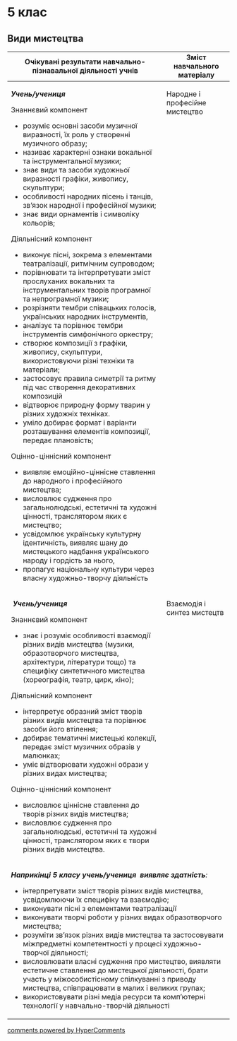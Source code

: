 <div id="hypercomments_widget" class="js-hypercomments-widget invisible"></div>

# 5 клас

## Види  мистецтва

<table>
  <tr>
    <td width="70%" align="center"><b>Очікувані результати навчально-пізнавальної діяльності учнів</b></td>
    <td width="30%" align="center"><b>Зміст навчального матеріалу</b></td>
  </tr>
<tbody>
  <tr>
<td width="70%" style="vertical-align:top !important;">
<p><strong><em>Учень</em></strong><strong><em>/</em></strong><strong><em>учениця</em></strong></p>
<p>Знаннєвий компонент</p>
<ul>
<li>розуміє основні засоби музичної вира<strong>з</strong>ності, їх роль у створенні музичного образу;</li>
<li>називає характерні ознаки вокальної та інструментальної музики;</li>
<li>знає види та засоби художньої виразності графіки, живопису, скульптури;</li>
<li>особливості народних пісень і танців, зв&rsquo;язок народної і професійної музики;</li>
<li>знає види орнаментів і символіку кольорів;</li>
</ul>
<p>Діяльнісний компонент</p>
<ul>
<li>виконує пісні, зокрема з елементами театралізації, ритмічним супроводом;</li>
<li>порівнювати та інтерпретувати зміст прослуханих вокальних та інструментальних творів програмної та непрограмної музики;</li>
<li>розрізняти тембри співацьких голосів, українських народних інструментів,</li>
<li>аналізує та порівнює тембри інструментів симфонічного оркестру;</li>
<li>створює композиції з графіки, живопису, скульптури, використовуючи різні техніки та матеріали;</li>
<li>застосовує правила симетрії та ритму під час створення декоративних композицій</li>
<li>відтворює природну форму тварин у різних художніх техніках.</li>
<li>уміло добирає формат і варіанти розташування елементів композиції, передає плановість;</li>
</ul>
<p>Оцінно-ціннісний компонент</p>
<ul>
<li>виявляє емоційно-ціннісне ставлення до народного і професійного мистецтва;</li>
<li>висловлює судження про загальнолюдські, естетичні та художні цінності, транслятором яких є мистецтво;</li>
<li>усвідомлює українську культурну ідентичність, виявляє шану до мистецького надбання українського народу і гордість за нього,</li>
<li>пропагує національну культури через власну художньо-творчу діяльність</li>
</ul>
</td>
<td width="30%" style="vertical-align:top !important;">
<p>Народне і професійне  мистецтво</p>
</td>
  </tr>
  <tr>
<td width="70%" style="vertical-align:top !important;">
<p>&nbsp;<strong><em>Учень/</em></strong><strong><em>учениця</em></strong></p>
<p>Знаннєвий компонент</p>
<ul>
<li>знає і розуміє особливості взаємодії різних видів мистецтва (музики, образотворчого мистецтва, архітектури, літератури тощо) та специфіку синтетичного мистецтва (хореографія, театр, цирк, кіно);</li>
</ul>
<p>Діяльнісний компонент</p>
<ul>
<li>інтерпретує образний зміст творів різних видів мистецтва та порівнює засоби його втілення;</li>
<li>добирає тематичні мистецькі колекції, передає зміст музичних образів у малюнках;</li>
<li>уміє відтворювати художні образи у різних видах мистецтва;</li>
</ul>
<p>Оцінно-ціннісний компонент</p>
<ul>
<li>висловлює ціннісне ставлення до творів різних видів мистецтва;</li>
<li>висловлює судження про загальнолюдські, естетичні та художні цінності, транслятором яких є твори різних видів мистецтва.</li>
</ul>
</td>
<td width="30%" style="vertical-align:top !important;">
<p>Взаємодія і синтез мистецтв</p>
</td>
  </tr>
    <tr>
<td colspan="2" style="vertical-align:top !important;">
<p><strong><em>Наприкінці 5 класу </em></strong><strong><em>учень/</em></strong><strong><em>учениця</em></strong> <strong><em>&nbsp;виявляє здатність</em></strong><em>:</em></p>
<ul>
<li>інтерпретувати зміст творів різних видів мистецтва, усвідомлюючи їх специфіку та взаємодію;</li>
<li>виконувати пісні з елементами театралізації</li>
<li>виконувати творчі роботи у різних видах образотворчого мистецтва;</li>
<li>розуміти зв&rsquo;язок різних видів мистецтва та застосовувати міжпредметні компетентності у процесі художньо-творчої діяльності;</li>
<li>висловлювати власні судження про мистецтво, виявляти естетичне ставлення до мистецької діяльності, брати участь у міжособистісному спілкуванні з приводу мистецтва, співпрацювати в малих і великих групах;</li>
<li>використовувати різні медіа ресурси та комп&rsquo;ютерні технології у навчально-творчій діяльності</li>
</ul>
</td>
</tr>
</tbody>
</table>

<div class="js-hypercomments-container">
<a href="http://hypercomments.com" class="hc-link" title="comments widget">comments powered by HyperComments</a>
</div>